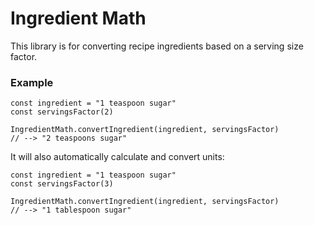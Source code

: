 # Ingredient Math

This library is for converting recipe ingredients based on a serving size factor.

### Example
```
const ingredient = "1 teaspoon sugar"
const servingsFactor(2)

IngredientMath.convertIngredient(ingredient, servingsFactor)
// --> "2 teaspoons sugar"
```

It will also automatically calculate and convert units: 
```
const ingredient = "1 teaspoon sugar"
const servingsFactor(3)

IngredientMath.convertIngredient(ingredient, servingsFactor)
// --> "1 tablespoon sugar"
```


